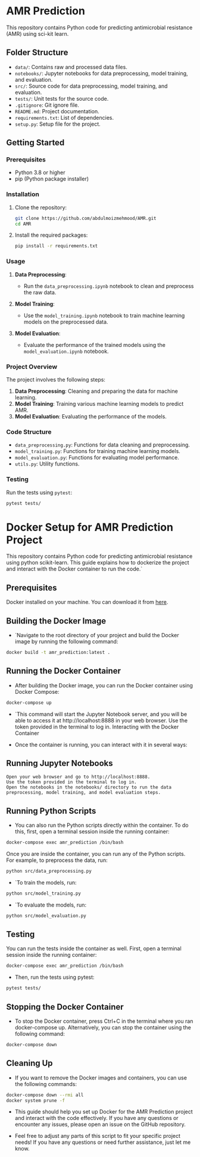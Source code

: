 # AMR Prediction

This repository contains Python code for predicting antimicrobial resistance (AMR) using sci-kit learn.

## Folder Structure

- `data/`: Contains raw and processed data files.
- `notebooks/`: Jupyter notebooks for data preprocessing, model training, and evaluation.
- `src/`: Source code for data preprocessing, model training, and evaluation.
- `tests/`: Unit tests for the source code.
- `.gitignore`: Git ignore file.
- `README.md`: Project documentation.
- `requirements.txt`: List of dependencies.
- `setup.py`: Setup file for the project.

## Getting Started

### Prerequisites

- Python 3.8 or higher
- pip (Python package installer)

### Installation

1. Clone the repository:
    ```bash
    git clone https://github.com/abdulmoizmehmood/AMR.git
    cd AMR
    ```

2. Install the required packages:
    ```bash
    pip install -r requirements.txt
    ```

### Usage

1. **Data Preprocessing**:
    - Run the `data_preprocessing.ipynb` notebook to clean and preprocess the raw data.

2. **Model Training**:
    - Use the `model_training.ipynb` notebook to train machine learning models on the preprocessed data.

3. **Model Evaluation**:
    - Evaluate the performance of the trained models using the `model_evaluation.ipynb` notebook.

### Project Overview

The project involves the following steps:

1. **Data Preprocessing**: Cleaning and preparing the data for machine learning.
2. **Model Training**: Training various machine learning models to predict AMR.
3. **Model Evaluation**: Evaluating the performance of the models.

### Code Structure

- `data_preprocessing.py`: Functions for data cleaning and preprocessing.
- `model_training.py`: Functions for training machine learning models.
- `model_evaluation.py`: Functions for evaluating model performance.
- `utils.py`: Utility functions.

### Testing

Run the tests using `pytest`:
```bash
pytest tests/
```

# Docker Setup for AMR Prediction Project

This repository contains Python code for predicting antimicrobial resistance using python scikit-learn. This guide explains how to dockerize the project and interact with the Docker container to run the code.`

## Prerequisites

Docker installed on your machine. You can download it from [here](https://www.docker.com/get-started).

## Building the Docker Image

- `Navigate to the root directory of your project and build the Docker image by running the following command:

```bash
docker build -t amr_prediction:latest .
```

## Running the Docker Container

- After building the Docker image, you can run the Docker container using Docker Compose:

```bash
docker-compose up
```

- `This command will start the Jupyter Notebook server, and you will be able to access it at http://localhost:8888 in your web browser. Use the token provided in the terminal to log in.
Interacting with the Docker Container

- Once the container is running, you can interact with it in several ways:

## Running Jupyter Notebooks

    Open your web browser and go to http://localhost:8888.
    Use the token provided in the terminal to log in.
    Open the notebooks in the notebooks/ directory to run the data preprocessing, model training, and model evaluation steps.

## Running Python Scripts

- You can also run the Python scripts directly within the container. To do this, first, open a terminal session inside the running container:

```bash
docker-compose exec amr_prediction /bin/bash
```
Once you are inside the container, you can run any of the Python scripts. For example, to preprocess the data, run:

```bash
python src/data_preprocessing.py
```
- `To train the models, run:

```bash
python src/model_training.py
```
- `To evaluate the models, run:

```bash
python src/model_evaluation.py
```
## Testing

You can run the tests inside the container as well. First, open a terminal session inside the running container:

```bash
docker-compose exec amr_prediction /bin/bash
```

- Then, run the tests using pytest:

```bash
pytest tests/
```

## Stopping the Docker Container

- To stop the Docker container, press Ctrl+C in the terminal where you ran docker-compose up. Alternatively, you can stop the container using the following command:

```bash
docker-compose down
```

## Cleaning Up

- If you want to remove the Docker images and containers, you can use the following commands:

```bash
docker-compose down --rmi all
docker system prune -f
```

- This guide should help you set up Docker for the AMR Prediction project and interact with the code effectively. If you have any questions or encounter any issues, please open an issue on the GitHub repository.


- Feel free to adjust any parts of this script to fit your specific project needs! If you have any questions or need further assistance, just let me know.
